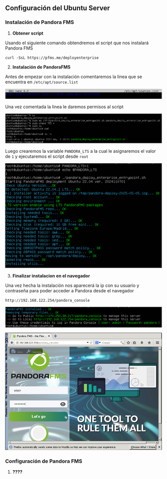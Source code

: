 ## Configuración del Ubuntu Server

### **Instalación de Pandora FMS**

1. **Obtener script**
   
Usando el siguiente comando obtendremos el script que nos instalará Pandora FMS

```
curl -SsL https://pfms.me/deployenterprise
```

2. **Instalación de PandoraFMS**

Antes de empezar con la instalación comentaremos la linea que se encuentra en `/etc/apt/source.list`

![Edicion del archvio source.list](linea_comentada.png)

Una vez comentada la linea le daremos permisos al script 

![Assignar permisos al script](permisos_script.png)

Luego crearemos la variable `PANDORA_LTS` a la cual le asignaremos el valor de `1` y ejecutaremos el script desde `root`

![Variable Pandora_LTS](variable_ejecucion_script.png)



3. **Finalizar instalacion en el navegador**

Una vez hecha la instalación nos aparecerá la ip con su usuario y contraseña para poder acceder a Pandora desde el navegador

```
http://192.168.122.254/pandora_console
```

![IP para entrar desde el navegador](ip_navegador.png)

![Login de pandora](login_pandora.png)



### **Configuración de Pandora FMS**

1. **????**











